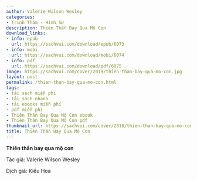 ```yaml
---
author: Valerie Wilson Wesley
categories:
- Trinh Thám - Hình Sự
description: Thiên Thần Bay Qua Mộ Con
download_links:
- info: epub
  url: https://sachvui.com/download/epub/6073
- info: mobi
  url: https://sachvui.com/download/mobi/6074
- info: pdf
  url: https://sachvui.com/download/pdf/6075
image: https://sachvui.com/cover/2018/thien-than-bay-qua-mo-con.jpg
layout: post
permalink: /thien-than-bay-qua-mo-con.html
tags:
- tải sách miễn phí
- tải sách nhanh
- tải ebooks miễn phí
- pdf miễn phí
- Thiên Thần Bay Qua Mộ Con ebook
- Thiên Thần Bay Qua Mộ Con pdf
thumbnail_url: https://sachvui.com/cover/2018/thien-than-bay-qua-mo-con.jpg
title: Thiên Thần Bay Qua Mộ Con
---
```


 <div class="item-desc text-justify"> <p><strong>Thiên thần bay qua mộ con</strong> </p><p>Tác giả: Valerie Wilson Wesley</p><p>Dịch giả: Kiều Hoa </p> </div>